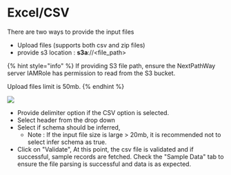 # Excel/CSV

There are two ways to provide the input files

* Upload files \(supports both csv and zip files\)
* provide s3 location : **s3a**://&lt;file\_path&gt;

{% hint style="info" %}
If providing S3 file path, ensure the NextPathWay server IAMRole has permission to read from the S3 bucket.

Upload files limit is 50mb.
{% endhint %}



![](../../../../.gitbook/assets/csvfileinput.png)

* Provide delimiter option if the CSV option is selected.
* Select header from the drop down
* Select if schema should be inferred,
  * Note : If the input file size is large &gt; 20mb, it is recommended not to select infer schema as true.
* Click on "Validate", At this point, the csv file is validated and if successful, sample records are fetched. Check the "Sample Data" tab to ensure the file parsing is successful and data is as expected.



